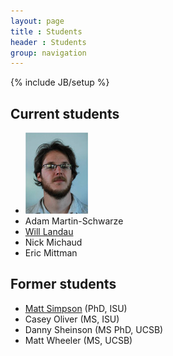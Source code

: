 ```yaml
---
layout: page
title : Students
header : Students
group: navigation
---
```

{% include JB/setup %}

## Current students

- ![Ignacio Alvarez-Castro](student_figs/ialvarez.jpg)
- Adam Martin-Schwarze
- [Will Landau](http://will-landau.com/)
- Nick Michaud 
- Eric Mittman 

## Former students

- [Matt Simpson](http://www.themattsimpson.com/) (PhD, ISU)
- Casey Oliver (MS, ISU)
- Danny Sheinson (MS PhD, UCSB)
- Matt Wheeler (MS, UCSB)
